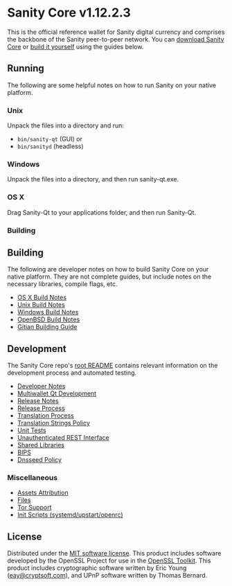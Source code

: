Sanity Core v1.12.2.3
=====================

This is the official reference wallet for Sanity digital currency and comprises the backbone of the Sanity peer-to-peer network. You can [download Sanity Core](https://www.sanity.mn) or [build it yourself](#building) using the guides below.

Running
---------------------
The following are some helpful notes on how to run Sanity on your native platform.

### Unix

Unpack the files into a directory and run:

- `bin/sanity-qt` (GUI) or
- `bin/sanityd` (headless)

### Windows

Unpack the files into a directory, and then run sanity-qt.exe.

### OS X

Drag Sanity-Qt to your applications folder, and then run Sanity-Qt.

### Building

Building
---------------------
The following are developer notes on how to build Sanity Core on your native platform. They are not complete guides, but include notes on the necessary libraries, compile flags, etc.

- [OS X Build Notes](build-osx.md)
- [Unix Build Notes](build-unix.md)
- [Windows Build Notes](build-windows.md)
- [OpenBSD Build Notes](build-openbsd.md)
- [Gitian Building Guide](gitian-building.md)

Development
---------------------
The Sanity Core repo's [root README](/README.md) contains relevant information on the development process and automated testing.

- [Developer Notes](developer-notes.md)
- [Multiwallet Qt Development](multiwallet-qt.md)
- [Release Notes](release-notes.md)
- [Release Process](release-process.md)
- [Translation Process](translation_process.md)
- [Translation Strings Policy](translation_strings_policy.md)
- [Unit Tests](unit-tests.md)
- [Unauthenticated REST Interface](REST-interface.md)
- [Shared Libraries](shared-libraries.md)
- [BIPS](bips.md)
- [Dnsseed Policy](dnsseed-policy.md)

### Miscellaneous
- [Assets Attribution](assets-attribution.md)
- [Files](files.md)
- [Tor Support](tor.md)
- [Init Scripts (systemd/upstart/openrc)](init.md)

License
---------------------
Distributed under the [MIT software license](http://www.opensource.org/licenses/mit-license.php).
This product includes software developed by the OpenSSL Project for use in the [OpenSSL Toolkit](https://www.openssl.org/). This product includes
cryptographic software written by Eric Young ([eay@cryptsoft.com](mailto:eay@cryptsoft.com)), and UPnP software written by Thomas Bernard.
